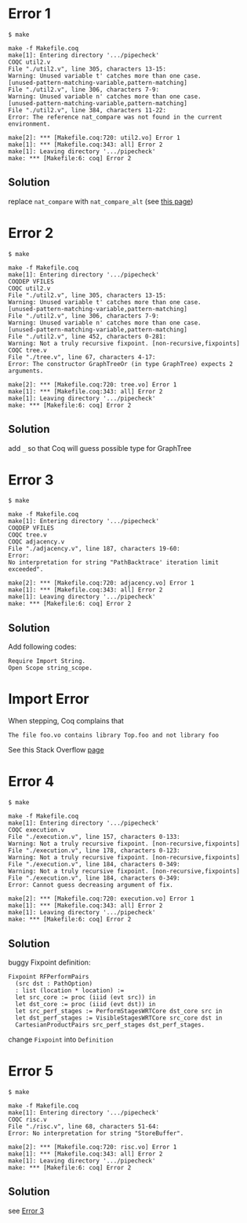 # Error 1

```
$ make

make -f Makefile.coq
make[1]: Entering directory '.../pipecheck'
COQC util2.v
File "./util2.v", line 305, characters 13-15:
Warning: Unused variable t' catches more than one case.
[unused-pattern-matching-variable,pattern-matching]
File "./util2.v", line 306, characters 7-9:
Warning: Unused variable n' catches more than one case.
[unused-pattern-matching-variable,pattern-matching]
File "./util2.v", line 384, characters 11-22:
Error: The reference nat_compare was not found in the current environment.

make[2]: *** [Makefile.coq:720: util2.vo] Error 1
make[1]: *** [Makefile.coq:343: all] Error 2
make[1]: Leaving directory '.../pipecheck'
make: *** [Makefile:6: coq] Error 2
```

## Solution

replace `nat_compare` with `nat_compare_alt` (see [this page](https://coq.inria.fr/library/Coq.Arith.Compare_dec.html#nat_compare_alt))

# Error 2

```
$ make

make -f Makefile.coq
make[1]: Entering directory '.../pipecheck'
COQDEP VFILES
COQC util2.v
File "./util2.v", line 305, characters 13-15:
Warning: Unused variable t' catches more than one case.
[unused-pattern-matching-variable,pattern-matching]
File "./util2.v", line 306, characters 7-9:
Warning: Unused variable n' catches more than one case.
[unused-pattern-matching-variable,pattern-matching]
File "./util2.v", line 452, characters 0-281:
Warning: Not a truly recursive fixpoint. [non-recursive,fixpoints]
COQC tree.v
File "./tree.v", line 67, characters 4-17:
Error: The constructor GraphTreeOr (in type GraphTree) expects 2 arguments.

make[2]: *** [Makefile.coq:720: tree.vo] Error 1
make[1]: *** [Makefile.coq:343: all] Error 2
make[1]: Leaving directory '.../pipecheck'
make: *** [Makefile:6: coq] Error 2
```

## Solution

add `_` so that Coq will guess possible type for GraphTree

# Error 3

```
$ make

make -f Makefile.coq
make[1]: Entering directory '.../pipecheck'
COQDEP VFILES
COQC tree.v
COQC adjacency.v
File "./adjacency.v", line 187, characters 19-60:
Error:
No interpretation for string "PathBacktrace' iteration limit exceeded".

make[2]: *** [Makefile.coq:720: adjacency.vo] Error 1
make[1]: *** [Makefile.coq:343: all] Error 2
make[1]: Leaving directory '.../pipecheck'
make: *** [Makefile:6: coq] Error 2
```

## Solution

Add following codes:

```
Require Import String.
Open Scope string_scope.
```

# Import Error

When stepping, Coq complains that

```
The file foo.vo contains library Top.foo and not library foo
```

See this Stack Overflow [page](https://stackoverflow.com/questions/61561014/comparable-vo-contains-library-top-comparable-and-not-library-comparable)

# Error 4

```
$ make

make -f Makefile.coq
make[1]: Entering directory '.../pipecheck'
COQC execution.v
File "./execution.v", line 157, characters 0-133:
Warning: Not a truly recursive fixpoint. [non-recursive,fixpoints]
File "./execution.v", line 178, characters 0-123:
Warning: Not a truly recursive fixpoint. [non-recursive,fixpoints]
File "./execution.v", line 184, characters 0-349:
Warning: Not a truly recursive fixpoint. [non-recursive,fixpoints]
File "./execution.v", line 184, characters 0-349:
Error: Cannot guess decreasing argument of fix.

make[2]: *** [Makefile.coq:720: execution.vo] Error 1
make[1]: *** [Makefile.coq:343: all] Error 2
make[1]: Leaving directory '.../pipecheck'
make: *** [Makefile:6: coq] Error 2
```

## Solution

buggy Fixpoint definition:

```Coq
Fixpoint RFPerformPairs
  (src dst : PathOption)
  : list (location * location) :=
  let src_core := proc (iiid (evt src)) in
  let dst_core := proc (iiid (evt dst)) in
  let src_perf_stages := PerformStagesWRTCore dst_core src in
  let dst_perf_stages := VisibleStagesWRTCore src_core dst in
  CartesianProductPairs src_perf_stages dst_perf_stages.
```

change `Fixpoint` into `Definition`

# Error 5

```
$ make

make -f Makefile.coq
make[1]: Entering directory '.../pipecheck'
COQC risc.v
File "./risc.v", line 68, characters 51-64:
Error: No interpretation for string "StoreBuffer".

make[2]: *** [Makefile.coq:720: risc.vo] Error 1
make[1]: *** [Makefile.coq:343: all] Error 2
make[1]: Leaving directory '.../pipecheck'
make: *** [Makefile:6: coq] Error 2
```

## Solution

see [Error 3](#error-3)
